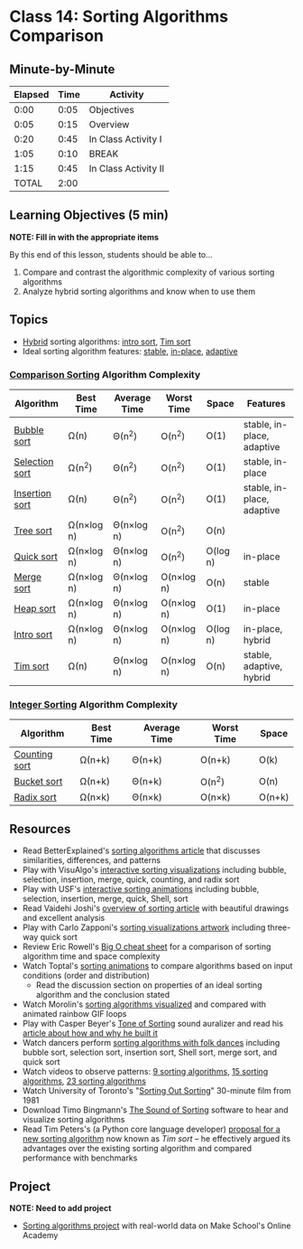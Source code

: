 # Class 14: Sorting Algorithms Comparison

## Minute-by-Minute

| **Elapsed** | **Time** | **Activity**         |
|-------------|----------|----------------------|
| 0:00        | 0:05     | Objectives           |
| 0:05        | 0:15     | Overview             |
| 0:20        | 0:45     | In Class Activity I  |
| 1:05        | 0:10     | BREAK                |
| 1:15        | 0:45     | In Class Activity II |
| TOTAL       | 2:00     |                      |

## Learning Objectives (5 min)

**NOTE: Fill in with the appropriate items**

By this end of this lesson, students should be able to...

1. Compare and contrast the algorithmic complexity of various sorting algorithms
1. Analyze hybrid sorting algorithms and know when to use them

## Topics
- [Hybrid] sorting algorithms: [intro sort], [Tim sort]
- Ideal sorting algorithm features: [stable], [in-place], [adaptive]

### [Comparison Sorting] Algorithm Complexity

| **Algorithm**    | **Best Time**    | **Average Time** | **Worst Time**   | **Space** | **Features**               |
|------------------|------------------|------------------|------------------|-----------|----------------------------|
| [Bubble sort]    | Ω(n)             | Θ(n<sup>2</sup>) | O(n<sup>2</sup>) | O(1)      | stable, in-place, adaptive |
| [Selection sort] | Ω(n<sup>2</sup>) | Θ(n<sup>2</sup>) | O(n<sup>2</sup>) | O(1)      | stable, in-place           |
| [Insertion sort] | Ω(n)             | Θ(n<sup>2</sup>) | O(n<sup>2</sup>) | O(1)      | stable, in-place, adaptive |
| [Tree sort]      | Ω(n×log n)       | Θ(n×log n)       | O(n<sup>2</sup>) | O(n)      |                            |
| [Quick sort]     | Ω(n×log n)       | Θ(n×log n)       | O(n<sup>2</sup>) | O(log n)  | in-place                   |
| [Merge sort]     | Ω(n×log n)       | Θ(n×log n)       | O(n×log n)       | O(n)      | stable                     |
| [Heap sort]      | Ω(n×log n)       | Θ(n×log n)       | O(n×log n)       | O(1)      | in-place                   |
| [Intro sort]     | Ω(n×log n)       | Θ(n×log n)       | O(n×log n)       | O(log n)  | in-place, hybrid           |
| [Tim sort]       | Ω(n)             | Θ(n×log n)       | O(n×log n)       | O(n)      | stable, adaptive, hybrid   |


### [Integer Sorting] Algorithm Complexity

| **Algorithm**   | **Best Time** | **Average Time** | **Worst Time**   | **Space** |
|-----------------|---------------|------------------|------------------|-----------|
| [Counting sort] | Ω(n+k)        | Θ(n+k)           | O(n+k)           | O(k)      |
| [Bucket sort]   | Ω(n+k)        | Θ(n+k)           | O(n<sup>2</sup>) | O(n)      |
| [Radix sort]    | Ω(n×k)        | Θ(n×k)           | O(n×k)           | O(n+k)    |

## Resources
- Read BetterExplained's [sorting algorithms article] that discusses similarities, differences, and patterns
- Play with VisuAlgo's [interactive sorting visualizations][VisuAlgo sorting] including bubble, selection, insertion, merge, quick, counting, and radix sort
- Play with USF's [interactive sorting animations][USF sorting] including bubble, selection, insertion, merge, quick, Shell,  sort
- Read Vaidehi Joshi's [overview of sorting article][BaseCS sorting] with beautiful drawings and excellent analysis
- Play with Carlo Zapponi's [sorting visualizations artwork] including three-way quick sort
- Review Eric Rowell's [Big O cheat sheet] for a comparison of sorting algorithm time and space complexity
- Watch Toptal's [sorting animations] to compare algorithms based on input conditions (order and distribution)
	- Read the discussion section on properties of an ideal sorting algorithm and the conclusion stated
- Watch Morolin's [sorting algorithms visualized] and compared with animated rainbow GIF loops
- Play with Casper Beyer's [Tone of Sorting] sound auralizer and read his [article about how and why he built it][Tone of Sorting article]
- Watch dancers perform [sorting algorithms with folk dances] including bubble sort, selection sort, insertion sort, Shell sort, merge sort, and quick sort
- Watch videos to observe patterns: [9 sorting algorithms], [15 sorting algorithms], [23 sorting algorithms]
- Watch University of Toronto's "[Sorting Out Sorting]" 30-minute film from 1981
- Download Timo Bingmann's [The Sound of Sorting] software to hear and visualize sorting algorithms
- Read Tim Peters's (a Python core language developer) [proposal for a new sorting algorithm][Tim sort proposal] now known as *Tim sort* – he effectively argued its advantages over the existing sorting algorithm and compared performance with benchmarks

## Project
**NOTE: Need to add project**
- [Sorting algorithms project] with real-world data on Make School's Online Academy


[sorting algorithm]: https://en.wikipedia.org/wiki/Sorting_algorithm
[stable]: https://en.wikipedia.org/wiki/Sorting_algorithm#Stability
[in-place]: https://en.wikipedia.org/wiki/In-place_algorithm
[adaptive]: https://en.wikipedia.org/wiki/Adaptive_sort
[hybrid]: https://en.wikipedia.org/wiki/Hybrid_algorithm

[comparison sorting]: https://en.wikipedia.org/wiki/Comparison_sort
[bubble sort]: https://en.wikipedia.org/wiki/Bubble_sort
[selection sort]: https://en.wikipedia.org/wiki/Selection_sort
[insertion sort]: https://en.wikipedia.org/wiki/Insertion_sort

[tree sort]: https://en.wikipedia.org/wiki/Tree_sort
[quick sort]: https://en.wikipedia.org/wiki/Quicksort
[merge sort]: https://en.wikipedia.org/wiki/Merge_sort
[heap sort]: https://en.wikipedia.org/wiki/Heapsort
[intro sort]: https://en.wikipedia.org/wiki/Introsort
[Tim sort]: https://en.wikipedia.org/wiki/Timsort
[Tim sort proposal]: https://mail.python.org/pipermail/python-dev/2002-July/026837.html

[integer sorting]: https://en.wikipedia.org/wiki/Integer_sorting
[counting sort]: https://en.wikipedia.org/wiki/Counting_sort
[bucket sort]: https://en.wikipedia.org/wiki/Bucket_sort
[radix sort]: https://en.wikipedia.org/wiki/Radix_sort

[sorting algorithms article]: https://betterexplained.com/articles/sorting-algorithms/
[VisuAlgo sorting]: https://visualgo.net/en/sorting
[USF sorting]: https://www.cs.usfca.edu/~galles/visualization/ComparisonSort.html
[Big O cheat sheet]: http://bigocheatsheet.com/
[sorting animations]: https://www.toptal.com/developers/sorting-algorithms/
[sorting visualizations artwork]: http://sorting.at/
[sorting algorithms visualized]: https://imgur.com/gallery/voutF
[BaseCS sorting]: https://medium.com/basecs/sorting-out-the-basics-behind-sorting-algorithms-b0a032873add
[The Sound of Sorting]: http://panthema.net/2013/sound-of-sorting/
[Tone of Sorting]: https://caspervonb.github.io/toneofsorting/
[Tone of Sorting article]: https://medium.com/@caspervonb/how-i-visualized-the-sorting-algorithms-and-brought-them-to-life-with-sound-ce7c5c6cb6ef

[Sorting Out Sorting]: https://www.youtube.com/watch?v=SJwEwA5gOkM
[3 sorting algorithms]: https://www.youtube.com/watch?v=jHPexHsDxwQ
[9 sorting algorithms]: https://www.youtube.com/watch?v=ZZuD6iUe3Pc
[15 sorting algorithms]: https://www.youtube.com/watch?v=kPRA0W1kECg
[23 sorting algorithms]: https://www.youtube.com/watch?v=rqI6KT6cOas
[sorting algorithms with folk dances]: https://www.youtube.com/playlist?list=PLOmdoKois7_FK-ySGwHBkltzB11snW7KQ

[sorting algorithms project]: http://make.sc/oa-sorting-algorithms
